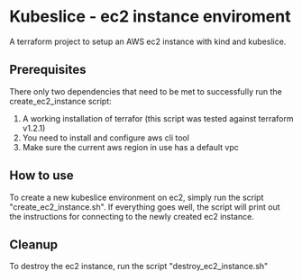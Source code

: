 # Kubeslice - ec2 instance enviroment
A terraform project to setup an AWS ec2 instance with kind and kubeslice.

## Prerequisites  

There only two dependencies that need to be met to successfully run the create_ec2_instance script:

1. A working installation of terrafor (this script was tested against terraform v1.2.1)
2. You need to install and configure aws cli tool
3. Make sure the current aws region in use has a default vpc

## How to use

To create a new kubeslice environment on ec2, simply run the script "create_ec2_instance.sh". If everything goes well, the script will print out the instructions for connecting to the newly created ec2 instance.

## Cleanup

To destroy the ec2 instance, run the script "destroy_ec2_instance.sh"